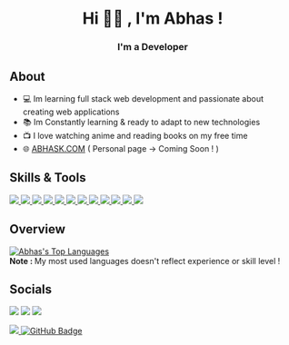 <h1 align="center">Hi 👋🏼 , I'm Abhas !</h1>
<h3 align="center">I'm a Developer</h3>

## About

- 💻 Im learning full stack web development and passionate about creating web applications
- 📚 Im Constantly learning & ready to adapt to new technologies
- 📺 I love watching anime and reading books on my free time 
- 🌐 [ABHASK.COM](https:/abhask.com) ( Personal page -> Coming Soon ! )


## Skills & Tools 
<p align="left">  
    <a href="https://developer.mozilla.org/en-US/docs/Web/JavaScript"> <img src="https://img.icons8.com/color/48/000000/javascript.png"/> </a> 
    <a href="https://reactjs.org/"> <img src="https://img.icons8.com/office/40/000000/react.png"/> </a>
    <a href="https://www.learn-c.org/"> <img src="https://img.icons8.com/color/48/000000/c-programming.png"/> </a>
    <a href="https://isocpp.org/"> <img src="https://img.icons8.com/color/48/000000/c-plus-plus-logo.png"/> </a>
    <a href="https://devdocs.io/html/"> <img src="https://img.icons8.com/color/48/000000/html-5.png"/> </a> 
    <a href="https://developer.mozilla.org/en-US/docs/Web/CSS"> <img src="https://img.icons8.com/color/48/000000/css3.png"/> </a> 
    <a href="https://sass-lang.com/"> <img src="https://img.icons8.com/color/48/000000/sass.png"/> </a>
    <a href="https://firebase.google.com/"> <img src="https://img.icons8.com/color/48/000000/firebase.png"/> </a>   
    <a href="https://git-scm.com/"> <img src="https://img.icons8.com/color/48/000000/git.png"/> </a> 
    <a href="https://code.visualstudio.com/"> <img src="https://img.icons8.com/color/48/000000/visual-studio-code-2019.png"/> </a>
    <a href="https://figma.com/"> <img src="https://img.icons8.com/color/48/000000/figma.png"/> </a>
    <a href="https://www.linux.org/"> <img src="https://img.icons8.com/color/48/000000/linux--v1.png"/> </a>
</p>

## Overview
  <a href="https://github.com/iamabhas/github-readme-stats"><img alt="Abhas's Top Languages" src="https://github-readme-stats.vercel.app/api/top-langs/?username=iamabhas&langs_count=8&count_private=true&layout=compact&theme=react&hide_border=true&bg_color=0D1117" /></a>
  <br/>
  <b>Note : </b>My most used languages doesn't reflect experience or skill level !
  
 ## Socials 
<p align="left">
<a href = "https://abhask.com"><img src="https://img.icons8.com/color/48/000000/domain.png"/></a>
<a href = "https://www.linkedin.com/in/abhas-khanal-2aa2881b2/"> <img src="https://img.icons8.com/fluent/48/000000/linkedin.png"/></a>
<a href = "https://www.instagram.com/abhas.purple"><img src="https://img.icons8.com/fluent/48/000000/instagram-new.png"/></a>
</p>
<a href="https://github.com/Meghna-DAS/github-profile-views-counter">
    <img src="https://komarev.com/ghpvc/?username=PitamahBhishma-0">
</a>
<a href="https://github.com/iamabhas?tab=followers"><img src="https://img.shields.io/github/followers/iamabhas?label=Followers&style=social" alt="GitHub Badge"></a>




